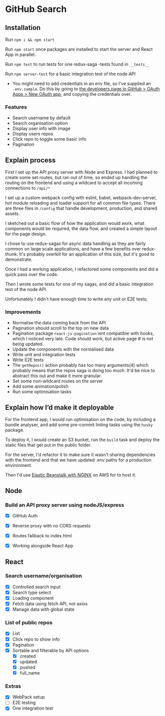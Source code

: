 # GitHub Search

## Installation

Run `npm i && npm start`

Run `npm start` once packages are installed to start the server and React App in parallel.

Run `npm test` to run tests for one redux-saga -tests found in `__tests__`

Run `npm server-test` for a basic integration test of the node API

* You might need to add credentials in an env file, so I've supplied an `.env.sample`. Do this by going to [the developers page in GitHub > OAuth Apps > New OAuth app](https://github.com/settings/developers), and copying the credentials over.

### Features

* Search username by default
* Search organisation option
* Display user info with image
* Display users repos
* Click repo to toggle some basic info
* Pagination

## Explain process

First I set up the API proxy server with Node and Express. I had planned to create some set routes, but ran out of time, so ended up handling the routing on the frontend and using a wildcard to accept all incoming connections to `/api/*`

I set up a custom webpack config with eslint, babel, webpack-dev-server, hot module reloading and loader support for all common file types. There are three files in `/config` that handle development, production, and shared assets.

I sketched out a basic flow of how the application would work, what components would be required, the data flow, and created a simple layout for the page design.

I chose to use redux-sagas for async data handling as they are fairly common on large scale applications, and have a few benefits over redux-thunk. It's probably overkill for an application of this size, but it's good to demonstrate.

Once I had a working application, I refactored some components and did a quick pass over the code.

Then I wrote some tests for one of my sagas, and did a basic integration test of the node API.

Unfortunately I didn't have enough time to write any unit or E2E tests;

### Improvements

* Normalise the data coming back from the API
* Pagination should scroll to the top on new data
* Pagination package `react-js-pagination` isnt compatible with hooks, which I noticed very late. Code should work, but active page # is not being updated.
* Update the components with the normalised data
* Write unit and integration tests
* Write E2E tests
* The `getRepos()` action probably has too many arguments(4) which probably means that the repos saga is doing too much. It'd be nice to abstract this out and make it more granular.
* Set some non-wildcard routes on the server
* Add some animation/polish
* Run some optimisation tasks

## Explain how I’d make it deployable

For the frontend app, I would run optimisation on the code, by including a bundle analyser, and add some pre-commit linting tasks using the `husky` package.

To deploy it, I would create an S3 bucket, run the `build` task and deploy the static files that get put in the public folder.

For the server, I'd refactor it to make sure it wasn't sharing dependencies with the frontend and that we have updated .env paths for a production environment.

Then I'd use [Elastic Beanstalk with NGINX](https://docs.aws.amazon.com/elasticbeanstalk/latest/dg/nodejs-platform-proxy.html) on AWS for to host it.

## Node

### Build an API proxy server using nodeJS/express

* [X] GitHub Auth
* [X] Reverse proxy with no CORS requests
* [X] Routes fallback to index.html
* [X] Working alongside React App


## React

### Search username/organisation

* [X] Controlled search input
* [X] Search type select
* [X] Loading component
* [X] Fetch data using fetch API, not axios
* [X] Manage data with global state

### List of public repos

* [X] List
* [X] Click repo to show info
* [X] Pagination
* [X] Sortable and filterable by API options
  * [X] created
  * [X] updated
  * [X] pushed
  * [X] full_name

### Extras

* [X] WebPack setup
* [ ] E2E testing
* [X] One integration test
